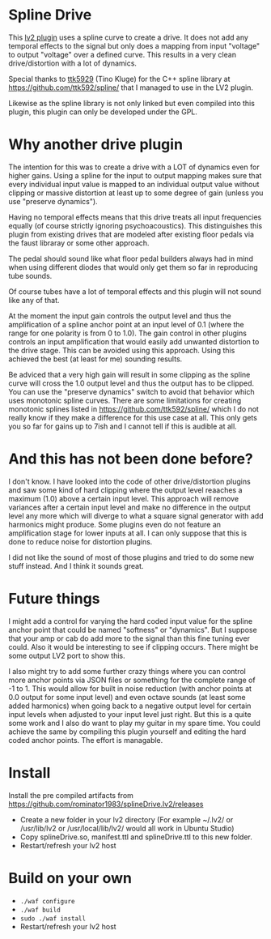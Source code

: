 Spline Drive
===

This [lv2 plugin](https://en.wikipedia.org/wiki/LV2) uses a spline curve to create a drive.
It does not add any temporal effects to the signal but only does a mapping from input "voltage" to output "voltage" over a defined curve.
This results in a very clean drive/distortion with a lot of dynamics.

Special thanks to [ttk5929](https://github.com/ttk592) (Tino Kluge) for the C++ spline library at https://github.com/ttk592/spline/ that I managed to use in the LV2 plugin.

Likewise as the spline library is not only linked but even compiled into this plugin, this plugin can only be developed under the GPL.

Why another drive plugin
===
The intention for this was to create a drive with a LOT of dynamics even for higher gains. Using a spline for the input to output mapping makes sure that every individual input value is mapped to an individual output value without clipping or massive distortion at least up to some degree of gain (unless you use "preserve dynamics").

Having no temporal effects means that this drive treats all input frequencies equally (of course strictly ignoring psychoacoustics). This distinguishes this plugin from existing drives that are modeled after existing floor pedals via the faust libraray or some other approach.

The pedal should sound like what floor pedal builders always had in mind when using different diodes that would only get them so far in reproducing tube sounds.

Of course tubes have a lot of temporal effects and this plugin will not sound like any of that.

At the moment the input gain controls the output level and thus the amplification of a spline anchor point at an input level of 0.1 (where the range for one polarity is from 0 to 1.0). The gain control in other plugins controls an input amplification that would easily add unwanted distortion to the drive stage. This can be avoided using this approach. Using this achieved the best (at least for me) sounding results.

Be adviced that a very high gain will result in some clipping as the spline curve will cross the 1.0 output level and thus the output has to be clipped. You can use the "preserve dynamics" switch to avoid that behavior which uses monotonic spline curves. There are some limitations for creating monotonic splines listed in https://github.com/ttk592/spline/ which I do not really know if they make a difference for this use case at all. This only gets you so far for gains up to 7ish and I cannot tell if this is audible at all.

And this has not been done before?
===
I don't know.
I have looked into the code of other drive/distortion plugins and saw some kind of hard clipping where the output level reaaches a maximum (1.0) above a certain input level. This approach will remove variances after a certain input level and make no difference in the output level any more which will diverge to what a square signal generator with add harmonics might produce. Some plugins even do not feature an amplification stage for lower inputs at all. I can only suppose that this is done to reduce noise for distortion plugins.

I did not like the sound of most of those plugins and tried to do some new stuff instead. And I think it sounds great.

Future things
===
I might add a control for varying the hard coded input value for the spline anchor point that could be named "softness" or "dynamics". But I suppose that your amp or cab do add more to the signal than this fine tuning ever could.
Also it would be interesting to see if clipping occurs. There might be some output LV2 port to show this.

I also might try to add some further crazy things where you can control more anchor points via JSON files or something for the complete range of -1 to 1. This would allow for built in noise reduction (with anchor points at 0.0 output for some input level) and even octave sounds (at least some added harmonics) when going back to a negative output level for certain input levels when adjusted to your input level just right. But this is a quite some work and I also do want to play my guitar in my spare time. You could achieve the same by compiling this plugin yourself and editing the hard coded anchor points. The effort is managable.

Install
===
Install the pre compiled artifacts from https://github.com/rominator1983/splineDrive.lv2/releases
- Create a new folder in your lv2 directory (For example ~/.lv2/ or /usr/lib/lv2 or /usr/local/lib/lv2/ would all work in Ubuntu Studio)
- Copy splineDrive.so, manifest.ttl and splineDrive.ttl to this new folder.
- Restart/refresh your lv2 host

Build on your own
===
-  `./waf configure`
-  `./waf build`
-  `sudo ./waf install`
- Restart/refresh your lv2 host
